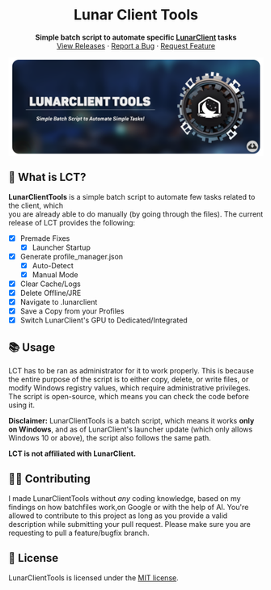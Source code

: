<h1 align="center">
    Lunar Client Tools
</h1>
<p align="center">
    <strong>Simple batch script to automate specific <a href="https://lunarclient.com">LunarClient</a> tasks</strong></br>
    <a href="https://github.com/Vaption/LunarClientTools/releases">View Releases</a>
    ·
    <a href="https://github.com/Vaption/LunarClientTools/issues">Report a Bug</a>
    ·
    <a href="https://github.com/Vaption/LunarClientTools/issues">Request Feature</a>

</p>
<p align="center">
    <a href=https://github.com/Vaption/LunarClientTools/releases><img align=center src=".github/images/lct_banner.png" width="900" alt="banner"></a></br>
</p>

  ## 💭 What is LCT?
  **LunarClientTools** is a simple batch script to automate few tasks related to the client, which </br>you are already able to do manually (by going through the files). The current release of LCT provides the following: </br>
  - [x] Premade Fixes
      - [x] Launcher Startup
  - [x] Generate profile_manager.json
      - [x] Auto-Detect
      - [x] Manual Mode
  - [x] Clear Cache/Logs
  - [x] Delete Offline/JRE
  - [x] Navigate to .lunarclient
  - [x] Save a Copy from your Profiles
  - [x] Switch LunarClient's GPU to Dedicated/Integrated

  ## 📚 Usage
LCT has to be ran as administrator for it to work properly. This is because the entire purpose of the script is to either copy, delete, or write files, or modify Windows registry values, which require administrative privileges. The script is open-source, which means you can check the code before using it.

**Disclaimer:** LunarClientTools is a batch script, which means it works **only on Windows**, and as of LunarClient's launcher update (which only allows Windows 10 or above), the script also follows the same path. 

**LCT is not affiliated with LunarClient.**

  ## 👨‍💻 Contributing
I made LunarClientTools without *any* coding knowledge, based on my findings on how batchfiles work,on Google or with the help of AI. You're allowed to contribute to this project as long as you provide a valid description while submitting your pull request. Please make sure you are requesting to pull a feature/bugfix branch.

  ## 📝 License
LunarClientTools is licensed under the <a href="https://github.com/Vaption/LunarClientTools/blob/main/LICENSE">MIT license</a>.